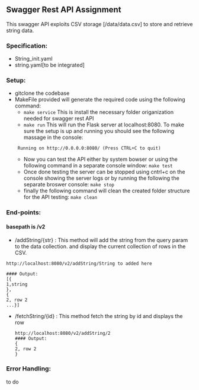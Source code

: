 ## Swagger Rest API Assignment
This swagger API exploits CSV storage [/data/data.csv] to store and retrieve string data.
 
 ### Specification:
 * String_init.yaml
 * string.yaml[to be integrated]
 
 ### Setup:
 * gitclone the codebase
 * MakeFile provided will generate the required code using the following command:
    * `make service`
    This is install the necessary folder origanization needed for swagger rest API
    * `make run`
    This will run the Flask server at localhost:8080. To make sure the setup is up and running you should see the following massage in       the console:
    ``` 
     Running on http://0.0.0.0:8080/ (Press CTRL+C to quit)
    ```
    * Now you can test the API either by system bowser or using the following command in a separate console window:
        `make test`
    * Once done testing the server can be stopped using cntrl+c on the console showing the server logs or by running the following the         separate broswer console: 
       `make stop`
    * finally the following command will clean the created folder structure for the API testing:
       `make clean`
    
 
 ### End-points:
 #### basepath is /v2
 * /addString/{str} : This method will add the string from the query param to the data collection. and display the current collection of rows in the CSV.
  ``` 
  http://localhost:8080/v2/addString/String to added here
 
  #### Output:
  [{
  1,string
  },
  {
  2, row 2
  ...}]
   ```

* /fetchString/{id} : This method fetch the string by id and displays the row
  ``` 
  http://localhost:8080/v2/addString/2
  #### Output:
  {
  2, row 2
  }
   ``` 
### Error Handling:
to do
